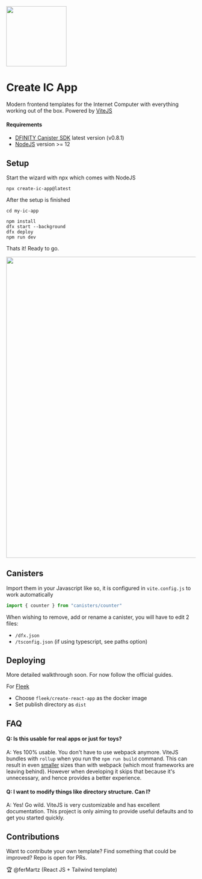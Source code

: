 <img height=160 src="https://sdk.dfinity.org/_/img/logo-dark.svg" />

# Create IC App

Modern frontend templates for the Internet Computer with everything working out of the box. Powered by [ViteJS](https://vitejs.dev/)


#### Requirements

* [DFINITY Canister SDK](https://dfinity.org/developers/) latest version (v0.8.1)
* [NodeJS](https://nodejs.org) version >= 12

## Setup

Start the wizard with npx which comes with NodeJS
```
npx create-ic-app@latest
```

After the setup is finished

```
cd my-ic-app

npm install
dfx start --background
dfx deploy
npm run dev
```

Thats it! Ready to go.

<img width=800 src="https://i.imgur.com/5Lf5i7v.png" />


## Canisters
Import them in your Javascript like so, it is configured in `vite.config.js` to work automatically
```js
import { counter } from "canisters/counter"
```

When wishing to remove, add or rename a canister, you will have to edit 2 files:

* `/dfx.json`
* `/tsconfig.json` (if using typescript, see paths option)

## Deploying

More detailed walkthrough soon. For now follow the official guides.

For [Fleek](https://fleek.co)

* Choose `fleek/create-react-app` as the docker image
* Set publish directory as `dist`

## FAQ

#### Q: Is this usable for real apps or just for toys?

A: Yes 100% usable. You don't have to use webpack anymore. ViteJS bundles with `rollup` when you run the `npm run build` command. This can result in even [smaller](https://blog.logrocket.com/benchmarking-bundlers-2020-rollup-parcel-webpack/) sizes than with webpack (which most frameworks are leaving behind).
However when developing it skips that because it's unnecessary, and hence provides a better experience.

#### Q: I want to modify things like directory structure. Can I?

A: Yes! Go wild. ViteJS is very customizable and has excellent documentation. This project is only aiming to provide useful defaults and to get you started quickly.

## Contributions
Want to contribute your own template? Find something that could be improved? Repo is open for PRs.

:trophy:
@ferMartz (React JS + Tailwind template)

